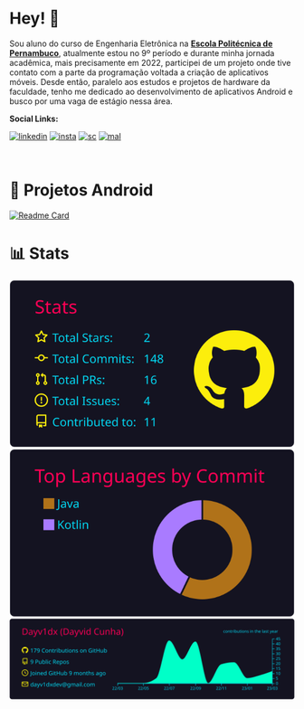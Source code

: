 # **Hey!** 👋

Sou aluno do curso de Engenharia Eletrônica na  [**Escola Politécnica de Pernambuco**](https://upe.poli.br/), atualmente estou no 9º período e durante minha jornada acadêmica, mais precisamente em 2022, participei de um projeto onde tive contato com a parte da programação voltada a criação de aplicativos móveis. Desde então, paralelo aos estudos e projetos de hardware da faculdade, tenho me dedicado ao desenvolvimento de aplicativos Android e busco por uma vaga de estágio nessa área. 
&nbsp;

**Social Links:**

[![linkedin](https://img.shields.io/badge/LinkedIn-0077B5?style=for-the-badge&logo=linkedin&logoColor=white)](https://www.linkedin.com/in/dayvid-cunha/)
[![insta](https://img.shields.io/badge/Instagram-E4405F?style=for-the-badge&logo=instagram&logoColor=white)](https://www.instagram.com/dayv1dx/)
[![sc](https://img.shields.io/badge/SoundCloud-FF3300?style=for-the-badge&logo=soundcloud&logoColor=white)](https://soundcloud.com/dayv1dx)
[![mal](https://img.shields.io/badge/Myanimelist-2E51A2?style=for-the-badge&logo=myanimelist&logoColor=white)](https://myanimelist.net/profile/dayv1dx)

&nbsp;

# 📱  Projetos Android 

[![Readme Card](https://github-readme-stats.vercel.app/api/pin/?username=dayv1dx&repo=DocShare&theme=rose_pine)](https://github.com/Dayv1dx/DocShare)

# 📊 Stats

![](https://raw.githubusercontent.com/Dayv1dx/Dayv1dx/main/profile-summary-card-output/2077/3-stats.svg) ![](https://raw.githubusercontent.com/Dayv1dx/Dayv1dx/main/profile-summary-card-output/2077/2-most-commit-language.svg)
![](https://raw.githubusercontent.com/Dayv1dx/Dayv1dx/main/profile-summary-card-output/2077/0-profile-details.svg)








